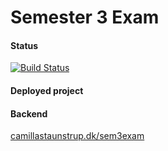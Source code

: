 # Semester 3 Exam


#### Status
[![Build Status](https://travis-ci.org/Castau/3semesterExam.svg?branch=master)](https://travis-ci.org/Castau/3semesterExam)

#### Deployed project


#### Backend
[camillastaunstrup.dk/sem3exam](https://camillastaunstrup.dk/sem3exam/)


